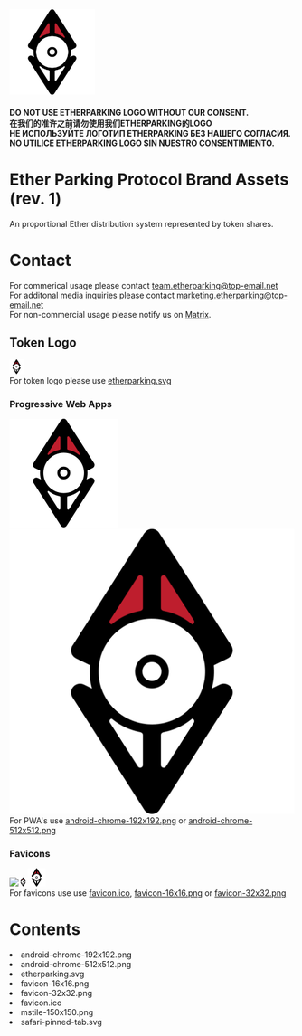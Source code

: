 <img src = "etherparking.svg" width = "30%" height = "30%">

#### DO NOT USE ETHERPARKING LOGO WITHOUT OUR CONSENT. <br>在我们的准许之前请勿使用我们ETHERPARKING的LOGO<br>НЕ ИСПОЛЬЗУЙТЕ ЛОГОТИП ETHERPARKING БЕЗ НАШЕГО СОГЛАСИЯ.<br>NO UTILICE ETHERPARKING LOGO SIN NUESTRO CONSENTIMIENTO.


# Ether Parking Protocol Brand Assets (rev. 1)
An proportional Ether distribution system represented by token shares.
# Contact
For commerical usage please contact team.etherparking@top-email.net <br>
For additonal media inquiries please contact marketing.etherparking@top-email.net <br>
For non-commercial usage please notify us on [Matrix](https://matrix.to/#/!IkFxaTkNGWQmHHSuMy:matrix.org?via=matrix.org).

## Token Logo
<img src = "etherparking.svg" width = "5%"><br>
For token logo please use [etherparking.svg](etherparking.svg) <br>

### Progressive Web Apps
<img src = "android-chrome-192x192.png"><img src = "android-chrome-512x512.png"><br>
For PWA's use [android-chrome-192x192.png](android-chrome-192x192.png) or [android-chrome-512x512.png](android-chrome-512x512.png)<br>

### Favicons
<img src = "favicon.ico"><img src = "favicon-16x16.png"><img src = "favicon-32x32.png"><br>
For favicons use use [favicon.ico](favicon.ico), [favicon-16x16.png](favicon-16x16.png) or [favicon-32x32.png](favicon-32x32.png)<br>





# Contents
<li>android-chrome-192x192.png</li>
<li>android-chrome-512x512.png</li>
<li>etherparking.svg</li>
<li>favicon-16x16.png</li>
<li>favicon-32x32.png</li>
<li>favicon.ico</li>
<li>mstile-150x150.png</li>
<li>safari-pinned-tab.svg</li>

